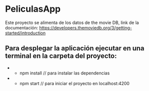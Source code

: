 # PeliculasApp

Este proyecto se alimenta de los datos de the movie DB, link de la documentación: https://developers.themoviedb.org/3/getting-started/introduction

## Para desplegar la aplicación ejecutar en una terminal en la carpeta del proyecto:

+ - npm install  // para instalar las dependencias
+ - npm start // para iniciar el proyecto en localhost:4200